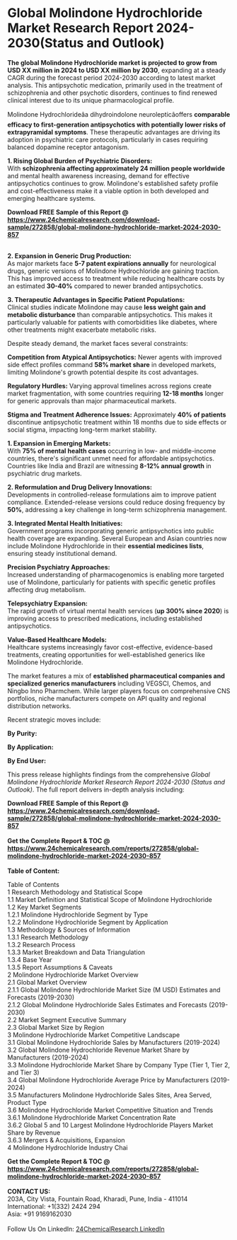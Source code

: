 <h1>Global Molindone Hydrochloride Market Research Report 2024-2030(Status and Outlook)</h1><p><strong>The global Molindone Hydrochloride market is projected to grow from USD XX million in 2024 to USD XX million by 2030</strong>, expanding at a steady CAGR during the forecast period 2024-2030 according to latest market analysis. This antipsychotic medication, primarily used in the treatment of schizophrenia and other psychotic disorders, continues to find renewed clinical interest due to its unique pharmacological profile.</p><p>Molindone Hydrochlorideâa dihydroindolone neurolepticâoffers <strong>comparable efficacy to first-generation antipsychotics with potentially lower risks of extrapyramidal symptoms</strong>. These therapeutic advantages are driving its adoption in psychiatric care protocols, particularly in cases requiring balanced dopamine receptor antagonism.</p><p><strong>1. Rising Global Burden of Psychiatric Disorders:</strong><br>
With <strong>schizophrenia affecting approximately 24 million people worldwide</strong> and mental health awareness increasing, demand for effective antipsychotics continues to grow. Molindone's established safety profile and cost-effectiveness make it a viable option in both developed and emerging healthcare systems.</p><div><b>Download FREE Sample of this Report @ 
            <a href="https://www.24chemicalresearch.com/download-sample/272858/global-molindone-hydrochloride-market-2024-2030-857">
            https://www.24chemicalresearch.com/download-sample/272858/global-molindone-hydrochloride-market-2024-2030-857</a></b></div><br><p><strong>2. Expansion in Generic Drug Production:</strong><br>
As major markets face <strong>5-7 patent expirations annually</strong> for neurological drugs, generic versions of Molindone Hydrochloride are gaining traction. This has improved access to treatment while reducing healthcare costs by an estimated <strong>30-40%</strong> compared to newer branded antipsychotics.</p><p><strong>3. Therapeutic Advantages in Specific Patient Populations:</strong><br>
Clinical studies indicate Molindone may cause <strong>less weight gain and metabolic disturbance</strong> than comparable antipsychotics. This makes it particularly valuable for patients with comorbidities like diabetes, where other treatments might exacerbate metabolic risks.</p><p>Despite steady demand, the market faces several constraints:</p><p><strong>Competition from Atypical Antipsychotics:</strong> Newer agents with improved side effect profiles command <strong>58% market share</strong> in developed markets, limiting Molindone's growth potential despite its cost advantages.</p><p><strong>Regulatory Hurdles:</strong> Varying approval timelines across regions create market fragmentation, with some countries requiring <strong>12-18 months</strong> longer for generic approvals than major pharmaceutical markets.</p><p><strong>Stigma and Treatment Adherence Issues:</strong> Approximately <strong>40% of patients</strong> discontinue antipsychotic treatment within 18 months due to side effects or social stigma, impacting long-term market stability.</p><p><strong>1. Expansion in Emerging Markets:</strong><br>
With <strong>75% of mental health cases</strong> occurring in low- and middle-income countries, there's significant unmet need for affordable antipsychotics. Countries like India and Brazil are witnessing <strong>8-12% annual growth</strong> in psychiatric drug markets.</p><p><strong>2. Reformulation and Drug Delivery Innovations:</strong><br>
Developments in controlled-release formulations aim to improve patient compliance. Extended-release versions could reduce dosing frequency by <strong>50%</strong>, addressing a key challenge in long-term schizophrenia management.</p><p><strong>3. Integrated Mental Health Initiatives:</strong><br>
Government programs incorporating generic antipsychotics into public health coverage are expanding. Several European and Asian countries now include Molindone Hydrochloride in their <strong>essential medicines lists</strong>, ensuring steady institutional demand.</p><p><strong>Precision Psychiatry Approaches:</strong><br>
	Increased understanding of pharmacogenomics is enabling more targeted use of Molindone, particularly for patients with specific genetic profiles affecting drug metabolism.</p><p><strong>Telepsychiatry Expansion:</strong><br>
	The rapid growth of virtual mental health services (<strong>up 300% since 2020</strong>) is improving access to prescribed medications, including established antipsychotics.</p><p><strong>Value-Based Healthcare Models:</strong><br>
	Healthcare systems increasingly favor cost-effective, evidence-based treatments, creating opportunities for well-established generics like Molindone Hydrochloride.</p><p>The market features a mix of <strong>established pharmaceutical companies and specialized generics manufacturers</strong> including VEGSCI, Chemos, and Ningbo Inno Pharmchem. While larger players focus on comprehensive CNS portfolios, niche manufacturers compete on API quality and regional distribution networks.</p><p>Recent strategic moves include:</p><p><strong>By Purity:</strong></p><p><strong>By Application:</strong></p><p><strong>By End User:</strong></p><p>This press release highlights findings from the comprehensive <em>Global Molindone Hydrochloride Market Research Report 2024-2030 (Status and Outlook)</em>. The full report delivers in-depth analysis including:</p><div><b>Download FREE Sample of this Report @ 
            <a href="https://www.24chemicalresearch.com/download-sample/272858/global-molindone-hydrochloride-market-2024-2030-857">
            https://www.24chemicalresearch.com/download-sample/272858/global-molindone-hydrochloride-market-2024-2030-857</a></b></div><br><div><b>Get the Complete Report & TOC @ 
            <a href="https://www.24chemicalresearch.com/reports/272858/global-molindone-hydrochloride-market-2024-2030-857">
            https://www.24chemicalresearch.com/reports/272858/global-molindone-hydrochloride-market-2024-2030-857</a></b></div><br>
            <b>Table of Content:</b><p>Table of Contents<br />
1 Research Methodology and Statistical Scope<br />
1.1 Market Definition and Statistical Scope of Molindone Hydrochloride<br />
1.2 Key Market Segments<br />
1.2.1 Molindone Hydrochloride Segment by Type<br />
1.2.2 Molindone Hydrochloride Segment by Application<br />
1.3 Methodology & Sources of Information<br />
1.3.1 Research Methodology<br />
1.3.2 Research Process<br />
1.3.3 Market Breakdown and Data Triangulation<br />
1.3.4 Base Year<br />
1.3.5 Report Assumptions & Caveats<br />
2 Molindone Hydrochloride Market Overview<br />
2.1 Global Market Overview<br />
2.1.1 Global Molindone Hydrochloride Market Size (M USD) Estimates and Forecasts (2019-2030)<br />
2.1.2 Global Molindone Hydrochloride Sales Estimates and Forecasts (2019-2030)<br />
2.2 Market Segment Executive Summary<br />
2.3 Global Market Size by Region<br />
3 Molindone Hydrochloride Market Competitive Landscape<br />
3.1 Global Molindone Hydrochloride Sales by Manufacturers (2019-2024)<br />
3.2 Global Molindone Hydrochloride Revenue Market Share by Manufacturers (2019-2024)<br />
3.3 Molindone Hydrochloride Market Share by Company Type (Tier 1, Tier 2, and Tier 3)<br />
3.4 Global Molindone Hydrochloride Average Price by Manufacturers (2019-2024)<br />
3.5 Manufacturers Molindone Hydrochloride Sales Sites, Area Served, Product Type<br />
3.6 Molindone Hydrochloride Market Competitive Situation and Trends<br />
3.6.1 Molindone Hydrochloride Market Concentration Rate<br />
3.6.2 Global 5 and 10 Largest Molindone Hydrochloride Players Market Share by Revenue<br />
3.6.3 Mergers & Acquisitions, Expansion<br />
4 Molindone Hydrochloride Industry Chai</p><div><b>Get the Complete Report & TOC @ 
            <a href="https://www.24chemicalresearch.com/reports/272858/global-molindone-hydrochloride-market-2024-2030-857">
            https://www.24chemicalresearch.com/reports/272858/global-molindone-hydrochloride-market-2024-2030-857</a></b></div><br><b>CONTACT US:</b><br>
            203A, City Vista, Fountain Road, Kharadi, Pune, India - 411014<br>
            International: +1(332) 2424 294<br>
            Asia: +91 9169162030 <br><br>
            Follow Us On LinkedIn: <a href="https://www.linkedin.com/company/24chemicalresearch/">24ChemicalResearch LinkedIn</a>